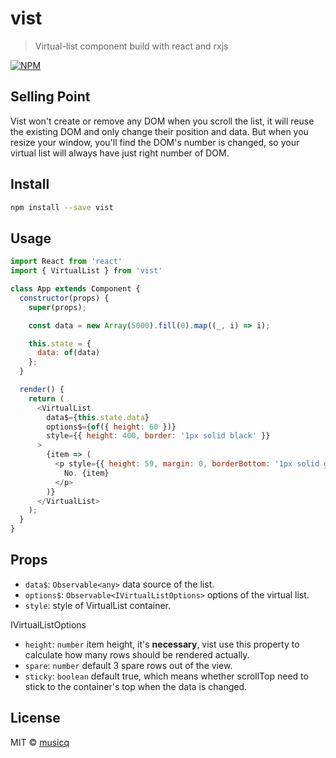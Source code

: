 # vist

> Virtual-list component build with react and rxjs

[![NPM](https://img.shields.io/npm/v/vist.svg)](https://www.npmjs.com/package/vist)

## Selling Point

Vist won't create or remove any DOM when you scroll the list, it will reuse the existing DOM and only change their position and data. But when you resize your window, you'll find the DOM's number is changed, so your virtual list will always have just right number of DOM.

## Install

```bash
npm install --save vist
```

## Usage

```javascript
import React from 'react'
import { VirtualList } from 'vist'

class App extends Component {
  constructor(props) {
    super(props);

    const data = new Array(5000).fill(0).map((_, i) => i);

    this.state = {
      data: of(data)
    };
  }

  render() {
    return (
      <VirtualList
        data$={this.state.data}
        options$={of({ height: 60 })}
        style={{ height: 400, border: '1px solid black' }}
      >
        {item => (
          <p style={{ height: 59, margin: 0, borderBottom: '1px solid green' }}>
            No. {item}
          </p>
        )}
      </VirtualList>
    );
  }
}
```

## Props

* `data$`: `Observable<any>` data source of the list.
* `options$`: `Observable<IVirtualListOptions>` options of the virtual list.
* `style`: style of VirtualList container.

IVirtualListOptions

* `height`: `number` item height, it's **necessary**, vist use this property to calculate how many rows should be rendered actually.
* `spare`: `number` default 3 spare rows out of the view.
* `sticky`: `boolean` default true, which means whether scrollTop need to stick to the container's top when the data is changed.

## License

MIT © [musicq](https://github.com/musicq)
